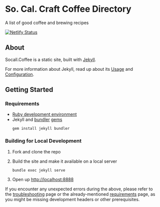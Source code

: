 # So. Cal. Craft Coffee Directory

A list of good coffee and brewing recipes

[![Netlify Status](https://api.netlify.com/api/v1/badges/3984ae6e-957d-4e44-9c96-89d87a648645/deploy-status)](https://app.netlify.com/sites/socalcoffee/deploys)

## About

Socall.Coffee is a static site, built with [Jekyll](https://github.com/jekyll/jekyll).

For more information about Jekyll, read up about its [Usage](https://jekyllrb.com/docs/usage/) and [Configuration](https://jekyllrb.com/docs/configuration/).

## Getting Started

### Requirements

- [Ruby development environment](https://jekyllrb.com/docs/installation/)
- Jekyll and [bundler](/docs/ruby-101/#bundler) [gems](/docs/ruby-101/#gems)
  ```
  gem install jekyll bundler
  ```

### Building for Local Development

1. Fork and clone the repo
1. Build the site and make it available on a local server

   ```
   bundle exec jekyll serve
   ```

1. Open up [http://localhost:8888](http://localhost:8888)

If you encounter any unexpected errors during the above, please refer to the [troubleshooting](https://jekyllrb.com/docs/troubleshooting/#configuration-problems) page or the already-mentioned [requirements](https://jekyllrb.com/docs/installation/#requirements) page, as you might be missing development headers or other prerequisites.
